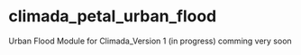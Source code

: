 # climada_petal_urban_flood
Urban Flood Module for Climada_Version 1 (in progress)
comming very soon
